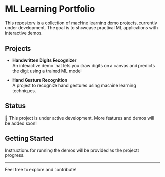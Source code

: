 # ML Learning Portfolio

This repository is a collection of machine learning demo projects, currently under development. The goal is to showcase practical ML applications with interactive demos.

## Projects

- **Handwritten Digits Recognizer**  
  An interactive demo that lets you draw digits on a canvas and predicts the digit using a trained ML model.

- **Hand Gesture Recognition**  
  A project to recognize hand gestures using machine learning techniques.

## Status

🚧 This project is under active development. More features and demos will be added soon!

## Getting Started

Instructions for running the demos will be provided as the projects progress.

---
Feel free to explore and contribute!